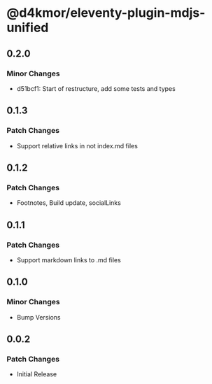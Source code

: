 # @d4kmor/eleventy-plugin-mdjs-unified

## 0.2.0

### Minor Changes

- d51bcf1: Start of restructure, add some tests and types

## 0.1.3

### Patch Changes

- Support relative links in not index.md files

## 0.1.2

### Patch Changes

- Footnotes, Build update, socialLinks

## 0.1.1

### Patch Changes

- Support markdown links to .md files

## 0.1.0

### Minor Changes

- Bump Versions

## 0.0.2

### Patch Changes

- Initial Release
